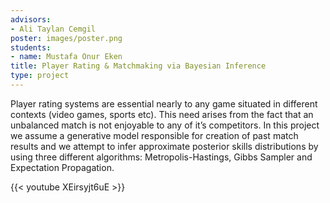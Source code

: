 ```yaml
---
advisors:
- Ali Taylan Cemgil
poster: images/poster.png
students:
- name: Mustafa Onur Eken
title: Player Rating & Matchmaking via Bayesian Inference
type: project
---
```


Player rating systems are essential nearly to any game situated in different contexts (video games, sports etc). This need arises from the fact that an unbalanced match is not enjoyable to any of it’s competitors. In this project we assume a generative model responsible for creation of past match results and we attempt to infer approximate posterior skills distributions by using three different algorithms: Metropolis-Hastings, Gibbs Sampler and Expectation Propagation.


{{< youtube XEirsyjt6uE >}}